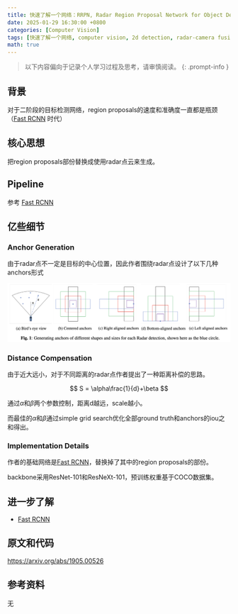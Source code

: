 ```yaml
---
title: 快速了解一个网络：RRPN, Radar Region Proposal Network for Object Detection in Autonomous Vehicles
date: 2025-01-29 16:30:00 +0800
categories: [Computer Vision]
tags: [快速了解一个网络, computer vision, 2d detection, radar-camera fusion, rrpn]
math: true
---
```


> 以下内容偏向于记录个人学习过程及思考，请审慎阅读。
{: .prompt-info }

## 背景

对于二阶段的目标检测网络，region proposals的速度和准确度一直都是瓶颈（[Fast RCNN](https://yinghao.info/posts/fast-rcnn/) 时代）

## 核心思想

把region proposals部份替换成使用radar点云来生成。

## Pipeline

参考 [Fast RCNN](https://yinghao.info/posts/fast-rcnn/)

## 亿些细节

### Anchor Generation

由于radar点不一定是目标的中心位置，因此作者围绕radar点设计了以下几种anchors形式

![rrpn-anchors](assets/img/rrpn-anchors.png)

### Distance Compensation

由于近大远小，对于不同距离的radar点作者提出了一种距离补偿的思路。

$$
S = \alpha\frac{1}{d}+\beta
$$


通过$\alpha$和$\beta$两个参数控制，距离d越远，scale越小。

而最佳的$\alpha$和$\beta$通过simple grid search优化全部ground truth和anchors的iou之和得出。

### Implementation Details

作者的基础网络是[Fast RCNN](https://yinghao.info/posts/fast-rcnn/)，替换掉了其中的region proposals的部份。

backbone采用ResNet-101和ResNeXt-101，预训练权重基于COCO数据集。

## 进一步了解

- [Fast RCNN](https://yinghao.info/posts/fast-rcnn/)

## 原文和代码

<https://arxiv.org/abs/1905.00526>

## 参考资料

无